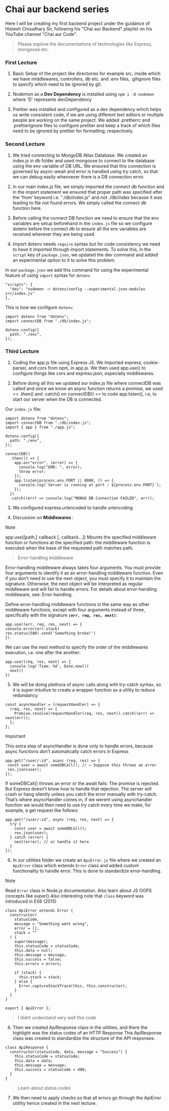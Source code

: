 # Chai aur backend series

Here I will be creating my first backend project under the guidance of Histesh Choudhary Sir, following his "Chai aur Backend" playlist on his YouTube channel "Chai aur Code".

> Please explore the documentations of technologies like Express, mongoose etc.

### First Lecture

1. Basic Setup of the project like directories for example src, inside which we have middlewares, controllers, db etc. and .env files, .gitignore files to specify which need to be ignored by git.

2. Nodemon as a **Dev Dependency** is installed using `npm i -D nodemon` where 'D' represents devDependency

3. Prettier was installed and configured as a dev dependency which helps us write consistent code, if we are using different text editors or multiple people are working on the same project. We added .prettierrc and .prettierIgnore files to configure prettier and keep a track of which files need to be ignored by prettier for formatting, respectively.

### Second Lecture

1. We tried connecting to MongoDB Atlas Database. We created an index.js in db folder and used mongoose to connect to the database using the env variable of DB URL. We ensured that this connection is governed by async-await and error is handled using try catch, so that we can debug easily whenvever there is a DB connection error.

2. In our main index.js file, we simply imported the connect db function and in the import statement we ensured that proper path was specified after the 'from' keyword i.e. "./db/index.js" and not ./db/index because it was leading to file not found errors. We simply called the connect db function here.

3. Before calling the connect DB function we need to ensure that the env variables are setup beforehand in the `index.js` file so we configure dotenv before the connect db to ensure all the env variables are received wherever they are being used.

4. Import dotenv needs `require` syntax but for code consistency we need to have it imported through import statements. To solve this, in the `script` key of `package.json`, we updated the dev command and added an experimental option to it to solve this problem.

In our `package.json` we add this command for using the experimental feature of using `import` syntax for `dotenv`.

```
"scripts": {
  "dev": "nodemon -r dotenv/config --experimental-json-modules src/index.js"
},
```

This is how we configure `dotenv`:

```
import dotenv from "dotenv";
import connectDB from "./db/index.js";

dotenv.config({
  path: "./env",
});
```

### Third Lecture

1. Coding the app.js file using Express JS. We Imported express, cookie-parser, and cors from npm, in app.js. We then used app.use() to configure things like cors and express.json, especially middlewares.

2. Before doing all this we updated our index.js file where connectDB was called and since we know an async function returns a promise, we used == .then() and .catch() on connectDB() == to code app.listen(), i.e, to start our server when the DB is connected.

Our `index.js` file:

```
import dotenv from "dotenv";
import connectDB from "./db/index.js";
import { app } from "./app.js";

dotenv.config({
  path: "./env",
});

connectDB()
  .then(() => {
    app.on("error", (error) => {
      console.log("ERR: ", error);
      throw error;
    });
    app.listen(process.env.PORT || 8000, () => {
      console.log(`Server is running at port : ${process.env.PORT}`);
    });
  })
  .catch((err) => console.log("MONGO DB Connection FAILED", err));
```

3. We configured express.urlencoded to handle urlencoding

4. Discussion on **Middlewares** :

> [!NOTE]
> app.use([path,] callback [, callback...])
> Mounts the specified middleware function or functions at the specified path: the middleware function is executed when the base of the requested path matches path.

> Error-handling middleware

Error-handling middleware always takes four arguments. You must provide four arguments to identify it as an error-handling middleware function. Even if you don’t need to use the next object, you must specify it to maintain the signature. Otherwise, the next object will be interpreted as regular middleware and will fail to handle errors. For details about error-handling middleware, see: Error handling.

Define error-handling middleware functions in the same way as other middleware functions, except with four arguments instead of three, specifically with the signature **_`(err, req, res, next)`_**:

```
app.use((err, req, res, next) => {
console.error(err.stack)
res.status(500).send('Something broke!')
})
```

We can use the next method to specify the order of the middlewares execution, i.e. one after the another:

```
app.use((req, res, next) => {
  console.log('Time: %d', Date.now())
  next()
})
```

5. We will be doing plethora of async calls along with try-catch syntax, so it is super-intuitive to create a wrapper function as a utility to reduce redundancy.

```
const asyncHandler = (requestHandler) => {
  (req, res, next) => {
    Promise.resolve(requestHandler(req, res, next)).catch((err) => next(err));
  };
};
```

> [!IMPORTANT]
> This extra step of asyncHandler is done only to handle errors, because async functions don’t automatically catch errors in Express
>
> ```
> app.get("/user/:id", async (req, res) => {
>  const user = await someDBCall(); // ← Suppose this throws an error
>  res.json(user);
> });
> ```
>
> If someDBCall() throws an error or the await fails:
> The promise is rejected.
> But Express doesn’t know how to handle that rejection.
> The server will crash or hang silently unless you catch the error manually with try-catch.
> That’s where asyncHandler comes in, if we werent using asynchandler function we would then need to use try catch every time we make, for example, a get request like follows:

```
app.get("/user/:id", async (req, res, next) => {
  try {
    const user = await someDBCall();
    res.json(user);
  } catch (error) {
    next(error); // or handle it here
  }
});
```

6. In our utilities folder we create an `ApiError.js` file where we created an `ApiError` class which extends `Error` class and added custom functionality to handle error.
   This is done to standardize error-handling.

> [!NOTE]
> Read `Error` class in Node.js documentation.
> Also learn about JS OOPS concepts like super()
> Also interesting note that `class` keyword was introduced in ES6 (2015)

```
class ApiError extends Error {
  constructor(
    statusCode,
    message = "Something went wrong",
    error = [],
    stack = ""
  ) {
    super(message);
    this.statusCode = statusCode;
    this.data = null;
    this.message = message;
    this.success = false;
    this.errors = errors;

    if (stack) {
      this.stack = stack;
    } else {
      Error.captureStackTrace(this, this.constructor);
    }
  }
}

export { ApiError };
```

> I didnt understand very well this code

6. Then we created ApiResponse class in the utilities, and there the highlight was the status codes of an HTTP Response
   This ApiResponse class was created to standardize the structure of the API responses:

```
class ApiResponse {
  constructor(statusCode, data, message = "Success") {
    this.statusCode = statusCode;
    this.data = data;
    this.message = message;
    this.success = statusCode < 400;
  }
}
```

> Learn about status codes

7. We then need to apply checks so that all errors go through the ApiError utitlity hence created in the next lecture.
